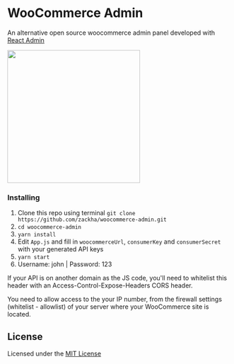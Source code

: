 # WooCommerce Admin 

An alternative open source woocommerce admin panel developed with [React Admin](https://github.com/marmelab/react-admin)

<img src="https://raw.githubusercontent.com/zackha/zackha/main/woocommerce-admin.gif" height="300px">

### Installing

1. Clone this repo using terminal `git clone https://github.com/zackha/woocommerce-admin.git`
2. `cd woocommerce-admin`
3. `yarn install` 
4. Edit `App.js` and fill in `woocommerceUrl`, `consumerKey` and `consumerSecret` with your generated API keys
5. `yarn start`
6. Username: john | Password: 123

If your API is on another domain as the JS code, you'll need to whitelist this header with an Access-Control-Expose-Headers CORS header.

You need to allow access to the your IP number, from the firewall settings (whitelist - allowlist) of your server where your WooCommerce site is located.

## License

Licensed under the [MIT License](https://github.com/zackha/woocommerce-admin/blob/master/LICENSE)
